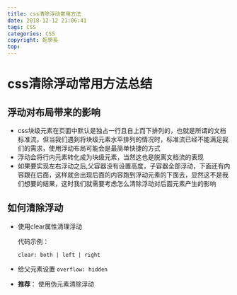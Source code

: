 ```yaml
---
title: css清除浮动常用方法
date: 2018-12-12 21:06:41
tags: CSS
categories: CSS
copyright: 乾學長
top:
---
```


# css清除浮动常用方法总结

## 浮动对布局带来的影响

- css块级元素在页面中默认是独占一行且自上而下排列的，也就是所谓的文档标准流，但当我们遇到将块级元素水平排列的情况时，标准流已经不能满足我们的需求，使用浮动布局可能会是最简单快捷的方式
- 浮动会将行内元素转化成为块级元素，当然这也是脱离文档流的表现
- 如果要实现左右浮动之后,父容器没有设置高度，子容器全部浮动，下面还有内容跟在后面，这样就会出现后面的内容跑到浮动元素的下面去，显然这不是我们想要的结果，这时我们就需要考虑怎么清除浮动对后面元素产生的影响

## 如何清除浮动



- 使用clear属性清理浮动

  代码示例：

   `clear: both | left | right`

- 给父元素设置 `overflow: hidden`

- **推荐**： 使用伪元素清除浮动

  <!-- more -- >

  代码示例

  ```css
  .clearfix:after {
  	content: "";
  	display: block;
  	height: 0;
  	line-height: 0;
  	clear: both;
  	visibility: hidden;//隐藏	
  }
  
  .clearfix {
  	zoom:1;//兼容IE
  }
  ```

  使用时将 `clerafix` 这个类作用在浮动元素的父元素上即可

- 如果使用`less`或者`sass`，可以使用混入的方式，这样`css`样式就会和`html`代码完全分开，不需要再在`html`中加上额外的类名，当然实现代码还是上面的效果

  - `less`实现混入

    ```
    .a {
      color: red;
    }
    .mixin-class {
      .a();
    }
    
    result=>
    .a {
        color: red;
    }
    .mixin-class {
        color: red;
    }
    ```

    **具体参见：** [less混入](http://lesscss.cn/features/#mixins-feature)

  - `sass`实现混入

    ```
    定义：（@mixin）
    @mixin large-text {
      font: {
        family: Arial;
        size: 20px;
        weight: bold;
      }
      color: #ff0000;
    }
    引用：(@include)
    .page-title {
      @include large-text;
      padding: 4px;
      margin-top: 10px;
    }
    ```

    **具体参见：** [sass混入](https://www.sass.hk/docs/)